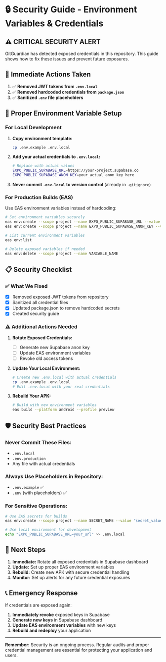 # 🔒 Security Guide - Environment Variables & Credentials

## ⚠️ **CRITICAL SECURITY ALERT**

GitGuardian has detected exposed credentials in this repository. This guide shows how to fix these issues and prevent future exposures.

## 🚨 **Immediate Actions Taken**

1. ✅ **Removed JWT tokens from `.env.local`**
2. ✅ **Removed hardcoded credentials from `package.json`**
3. ✅ **Sanitized `.env` file placeholders**

## 🔧 **Proper Environment Variable Setup**

### For Local Development

1. **Copy environment template:**
   ```bash
   cp .env.example .env.local
   ```

2. **Add your actual credentials to `.env.local`:**
   ```bash
   # Replace with actual values
   EXPO_PUBLIC_SUPABASE_URL=https://your-project.supabase.co
   EXPO_PUBLIC_SUPABASE_ANON_KEY=your_actual_anon_key_here
   ```

3. **Never commit `.env.local` to version control** (already in `.gitignore`)

### For Production Builds (EAS)

Use EAS environment variables instead of hardcoding:

```bash
# Set environment variables securely
eas env:create --scope project --name EXPO_PUBLIC_SUPABASE_URL --value "https://your-project.supabase.co"
eas env:create --scope project --name EXPO_PUBLIC_SUPABASE_ANON_KEY --value "your_actual_anon_key"

# List current environment variables
eas env:list

# Delete exposed variables if needed
eas env:delete --scope project --name VARIABLE_NAME
```

## 📋 **Security Checklist**

### ✅ **What We Fixed**
- [x] Removed exposed JWT tokens from repository
- [x] Sanitized all credential files
- [x] Updated package.json to remove hardcoded secrets
- [x] Created security guide

### ⚠️ **Additional Actions Needed**

1. **Rotate Exposed Credentials:**
   - [ ] Generate new Supabase anon key
   - [ ] Update EAS environment variables
   - [ ] Revoke old access tokens

2. **Update Your Local Environment:**
   ```bash
   # Create new .env.local with actual credentials
   cp .env.example .env.local
   # Edit .env.local with your real credentials
   ```

3. **Rebuild Your APK:**
   ```bash
   # Build with new environment variables
   eas build --platform android --profile preview
   ```

## 🛡️ **Security Best Practices**

### Never Commit These Files:
- `.env.local`
- `.env.production`
- Any file with actual credentials

### Always Use Placeholders in Repository:
- `.env.example` ✅
- `.env` (with placeholders) ✅

### For Sensitive Operations:
```bash
# Use EAS secrets for builds
eas env:create --scope project --name SECRET_NAME --value "secret_value"

# Use local environment for development
echo "EXPO_PUBLIC_SUPABASE_URL=your_url" >> .env.local
```

## 🔄 **Next Steps**

1. **Immediate:** Rotate all exposed credentials in Supabase dashboard
2. **Update:** Set up proper EAS environment variables
3. **Rebuild:** Create new APK with secure credential handling
4. **Monitor:** Set up alerts for any future credential exposures

## 📞 **Emergency Response**

If credentials are exposed again:
1. **Immediately revoke** exposed keys in Supabase
2. **Generate new keys** in Supabase dashboard
3. **Update EAS environment variables** with new keys
4. **Rebuild and redeploy** your application

---

**Remember:** Security is an ongoing process. Regular audits and proper credential management are essential for protecting your application and users.
